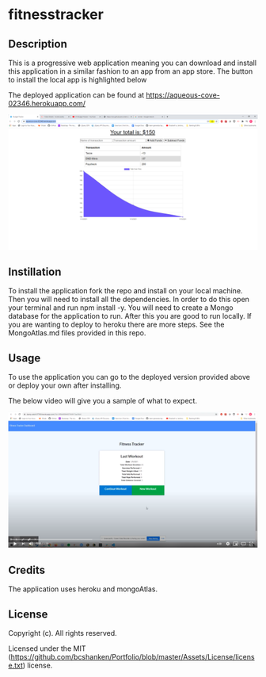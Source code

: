 # fitnesstracker

## Description

This is a progressive web application meaning you can download and install this application in a similar fashion to an app from an app store. The button to install the local app is highlighted below

The deployed application can be found at https://aqueous-cove-02346.herokuapp.com/

<img src="https://github.com/bcshanken/BudgetApp/blob/main/imgs/Capture.PNG?raw=true" 
alt="database image" />

## Instillation

To install the application fork the repo and install on your local machine. Then you will need to install all the dependencies.  In order to do this open your terminal and run npm install -y. You will need to create a Mongo database for the application to run. After this you are good to run locally. If you are wanting to deploy to heroku there are more steps. See the MongoAtlas.md files provided in this repo.

## Usage

To use the application you can go to the deployed version provided above or deploy your own after installing. 

The below video will give you a sample of what to expect. 

<a href="https://www.youtube.com/watch?v=i-y-24QRIlc&feature=youtu.be" target="_blank"><img src="https://github.com/bcshanken/fitnesstracker/blob/main/assets/imgs/video.PNG?raw=true" 
alt="video image" /></a>



## Credits

The application uses heroku and mongoAtlas. 

## License
Copyright (c). All rights reserved.

Licensed under the MIT (https://github.com/bcshanken/Portfolio/blob/master/Assets/License/license.txt) license.